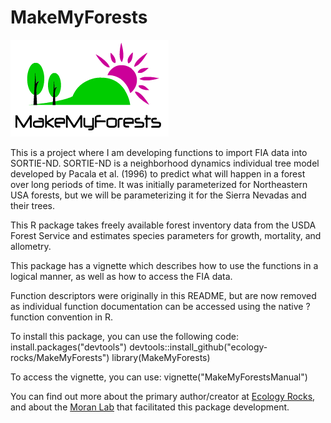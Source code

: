 # MakeMyForests

![MakeMyForests](makemyforestslogo.png) 

This is a project where I am developing functions to import FIA data into SORTIE-ND. SORTIE-ND is a neighborhood dynamics individual tree model developed by Pacala et al. (1996) to predict what will happen in a forest over long periods of time. It was initially parameterized for Northeastern USA forests, but we will be parameterizing it for the Sierra Nevadas and their trees. 

This R package takes freely available forest inventory data from the USDA Forest Service and estimates species parameters for growth, mortality, and allometry.

This package has a vignette which describes how to use the functions in a logical manner, as well as how to access the FIA data.

Function descriptors were originally in this README, but are now removed as individual function documentation can be accessed using the native ?function convention in R. 

To install this package, you can use the following code:
    install.packages("devtools")
    devtools::install_github("ecology-rocks/MakeMyForests")
    library(MakeMyForests)

To access the vignette, you can use:
    vignette("MakeMyForestsManual")

You can find out more about the primary author/creator at [Ecology Rocks](http://www.ecology.rocks),  and about the [Moran Lab](https://sites.google.com/site/moranplantlab/) that facilitated this package development.